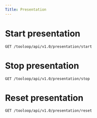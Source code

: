 ```yaml
---
Title: Presentation
---
```


# Start presentation

```http
GET /tooloop/api/v1.0/presentation/start
```


# Stop presentation

```http
GET /tooloop/api/v1.0/presentation/stop
```


# Reset presentation

```http
GET /tooloop/api/v1.0/presentation/reset
```
